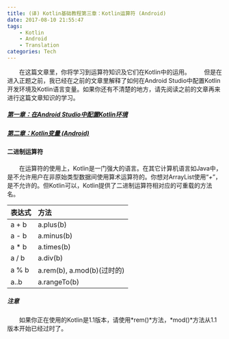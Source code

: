 ```yaml
---
title: (译) Kotlin基础教程第三章：Kotlin运算符 (Android)
date: 2017-08-10 21:55:47
tags: 
    - Kotlin
    - Android
    - Translation
categories: Tech
---
```

&#8195;&#8195;在这篇文章里，你将学习到运算符知识及它们在Kotlin中的运用。
&#8195;&#8195;但是在进入正题之前，我已经在之前的文章里解释了如何在Android Studio中配置Kotlin开发环境及Kotlin语言变量。如果你还有不清楚的地方，请先阅读之前的文章再来进行这篇文章知识的学习。
##### [第一章：在Android Studio中配置Kotlin环境][1]
##### [第二章：Kotlin变量 (Android)][2]
#### 二进制运算符
&#8195;&#8195;在运算符的使用上，Kotlin是一门强大的语言。在其它计算机语言如Java中，是不允许用户在非原始类型数据间使用算术运算符的。你想对ArrayList使用“*+*”，是不允许的。但Kotlin可以，Kotlin提供了二进制运算符相对应的可重载的方法名。

| 表达式   | 方法                       |
| :------- | :-------------------------|
| a + b   | a.plus(b)                 |
| a - b   | a.minus(b)                |
| a * b   | a.times(b)                |
| a / b   | a.div(b)                  |
| a % b   | a.rem(b), a.mod(b)(过时的) |
| a..b    | a.rangeTo(b)              |
##### 注意
&#8195;&#8195;如果你正在使用的Kotlin是1.1版本，请使用*rem()*方法，*mod()*方法从1.1版本开始已经过时了。


[1]: https://chuyao.github.io/2017/08/10/kotlin-android-tutorial-1/
[2]: https://chuyao.github.io/2017/08/10/kotlin-android-tutorial-2/
